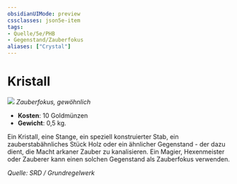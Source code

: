 ```yaml
---
obsidianUIMode: preview
cssclasses: json5e-item
tags:
- Quelle/5e/PHB
- Gegenstand/Zauberfokus
aliases: ["Crystal"]
---
```

# Kristall
![](../../../99%20-%20Setup/Files/Bildersammlung/Symbolik/Gegenstände.webp#token)
*Zauberfokus, gewöhnlich*  

- **Kosten**: 10 Goldmünzen
- **Gewicht**: 0,5 kg.

Ein Kristall, eine Stange, ein speziell konstruierter Stab, ein zauberstabähnliches Stück Holz oder ein ähnlicher Gegenstand - der dazu dient, die Macht arkaner Zauber zu kanalisieren. Ein Magier, Hexenmeister oder Zauberer kann einen solchen Gegenstand als Zauberfokus verwenden.

*Quelle: SRD / Grundregelwerk*